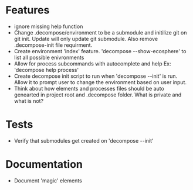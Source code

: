 # Features

- ignore missing help function
- Change .decompose/environment to be a submodule and initilize git on git init. Update will only update git submodule. Also remove .decompose-init file requirment.
- Create environment 'index' feature. 'decompose --show-ecosphere' to list all possible enivronments
- Allow for process subcommands with autocomplete and help Ex: 'decompose help process'
- Create decompose init script to run when 'decompose --init' is run. Allow it to prompt user to change the environment based on user input.
- Think about how elements and processes files should be auto genearted in project root and .decompose folder. What is private and what is not?

# Tests

- Verify that submodules get created on 'decompose --init'

# Documentation

- Document 'magic' elements
